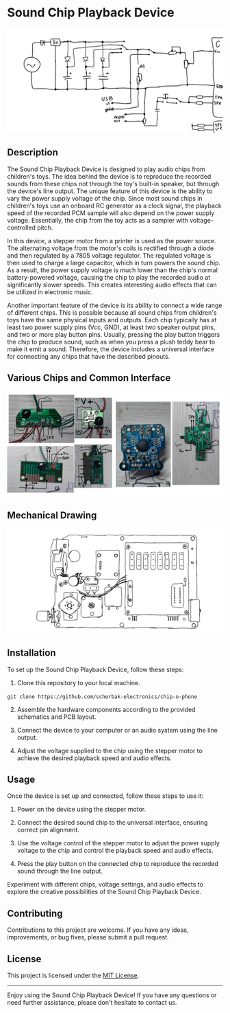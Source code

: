 # Sound Chip Playback Device

![Device](schematic1.png)

## Description

The Sound Chip Playback Device is designed to play audio chips from children's toys. The idea behind the device is to reproduce the recorded sounds from these chips not through the toy's built-in speaker, but through the device's line output. The unique feature of this device is the ability to vary the power supply voltage of the chip. Since most sound chips in children's toys use an onboard RC generator as a clock signal, the playback speed of the recorded PCM sample will also depend on the power supply voltage. Essentially, the chip from the toy acts as a sampler with voltage-controlled pitch.

In this device, a stepper motor from a printer is used as the power source. The alternating voltage from the motor's coils is rectified through a diode and then regulated by a 7805 voltage regulator. The regulated voltage is then used to charge a large capacitor, which in turn powers the sound chip. As a result, the power supply voltage is much lower than the chip's normal battery-powered voltage, causing the chip to play the recorded audio at significantly slower speeds. This creates interesting audio effects that can be utilized in electronic music.

Another important feature of the device is its ability to connect a wide range of different chips. This is possible because all sound chips from children's toys have the same physical inputs and outputs. Each chip typically has at least two power supply pins (Vcc, GND), at least two speaker output pins, and two or more play button pins. Usually, pressing the play button triggers the chip to produce sound, such as when you press a plush teddy bear to make it emit a sound. Therefore, the device includes a universal interface for connecting any chips that have the described pinouts.

## Various Chips and Common Interface

![Chips](various_chips.png)

## Mechanical Drawing

![Chips](mechanical.png)

## Installation

To set up the Sound Chip Playback Device, follow these steps:

1. Clone this repository to your local machine.

```git clone https://github.com/scherbak-electronics/chip-o-phone```

2. Assemble the hardware components according to the provided schematics and PCB layout.

3. Connect the device to your computer or an audio system using the line output.

4. Adjust the voltage supplied to the chip using the stepper motor to achieve the desired playback speed and audio effects.

## Usage

Once the device is set up and connected, follow these steps to use it:

1. Power on the device using the stepper motor.

2. Connect the desired sound chip to the universal interface, ensuring correct pin alignment.

3. Use the voltage control of the stepper motor to adjust the power supply voltage to the chip and control the playback speed and audio effects.

4. Press the play button on the connected chip to reproduce the recorded sound through the line output.

Experiment with different chips, voltage settings, and audio effects to explore the creative possibilities of the Sound Chip Playback Device.

## Contributing

Contributions to this project are welcome. If you have any ideas, improvements, or bug fixes, please submit a pull request.

## License

This project is licensed under the [MIT License](LICENSE).

---

Enjoy using the Sound Chip Playback Device! If you have any questions or need further assistance, please don't hesitate to contact us.
